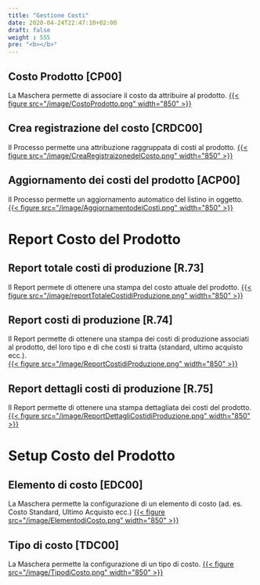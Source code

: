 ```yaml
---
title: "Gestione Costi"
date: 2020-04-24T22:47:10+02:00
draft: false
weight : 555
pre: "<b></b>"
---
```


## Costo Prodotto [CP00]
La Maschera permette di associare il costo da attribuire al prodotto.
[{{< figure src="/image/CostoProdotto.png"  width="850"  >}}](/image/CostoProdotto.png)





## Crea registrazione del costo [CRDC00]
Il Processo permette una attribuzione raggruppata di costi al prodotto.
[{{< figure src="/image/CreaRegistraizonedelCosto.png"  width="850"  >}}](/image/CreaRegistraizonedelCosto.png)
## Aggiornamento dei costi del prodotto [ACP00]
Il Processo permette un aggiornamento automatico del listino in oggetto.
[{{< figure src="/image/AggiornamentodeiCosti.png"  width="850"  >}}](/image/AggiornamentodeiCosti.png)

# Report Costo del Prodotto
## Report totale costi di produzione [R.73]
Il Report permete di ottenere una stampa del costo attuale del prodotto.
[{{< figure src="/image/reportTotaleCostidiProduzione.png"  width="850"  >}}](/image/reportTotaleCostidiProduzione.png)
## Report costi di produzione [R.74]
Il Report permette di ottenere una stampa dei costi di produzione associati al prodotto, del loro tipo e di che costi si tratta (standard, ultimo acquisto ecc.).  
[{{< figure src="/image/ReportCostidiProduzione.png"  width="850"  >}}](/image/ReportCostidiProduzione.png)
## Report dettagli costi di produzione [R.75]
Il Report permette di ottenere una stampa dettagliata dei costi del prodotto.
[{{< figure src="/image/ReportDettagliCostidiProduzione.png"  width="850"  >}}](/image/ReportDettagliCostidiProduzione.png)

# Setup Costo del Prodotto
## Elemento di costo [EDC00]
La Maschera permette la configurazione di un elemento di costo (ad. es. Costo Standard, Ultimo Acquisto ecc.)
[{{< figure src="/image/ElementodiCosto.png"  width="850"  >}}](/image/ElementodiCosto.png)
## Tipo di costo [TDC00]
La Maschera permette la configurazione di un tipo di costo.
[{{< figure src="/image/TipodiCosto.png"  width="850"  >}}](/image/TipodiCosto.png)


